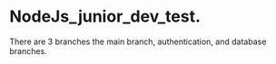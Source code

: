 # NodeJs_junior_dev_test.

There are 3 branches the main branch, authentication, and database branches.
